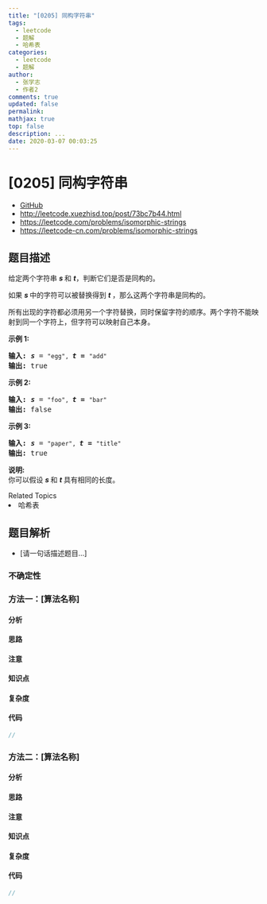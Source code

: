 ```yaml
---
title: "[0205] 同构字符串"
tags:
  - leetcode
  - 题解
  - 哈希表
categories:
  - leetcode
  - 题解
author:
  - 张学志
  - 作者2
comments: true
updated: false
permalink:
mathjax: true
top: false
description: ...
date: 2020-03-07 00:03:25
---
```



# [0205] 同构字符串
* [GitHub](https://github.com/algoboy101/LeetCodeCrowdsource/tree/master/_posts/QA/%5B0205%5D%20%E5%90%8C%E6%9E%84%E5%AD%97%E7%AC%A6%E4%B8%B2.md)
* http://leetcode.xuezhisd.top/post/73bc7b44.html
* https://leetcode.com/problems/isomorphic-strings
* https://leetcode-cn.com/problems/isomorphic-strings


## 题目描述

<p>给定两个字符串&nbsp;<em><strong>s&nbsp;</strong></em>和&nbsp;<strong><em>t</em></strong>，判断它们是否是同构的。</p>

<p>如果&nbsp;<em><strong>s&nbsp;</strong></em>中的字符可以被替换得到&nbsp;<strong><em>t&nbsp;</em></strong>，那么这两个字符串是同构的。</p>

<p>所有出现的字符都必须用另一个字符替换，同时保留字符的顺序。两个字符不能映射到同一个字符上，但字符可以映射自己本身。</p>

<p><strong>示例 1:</strong></p>

<pre><strong>输入:</strong> <strong><em>s</em></strong> = <code>&quot;egg&quot;, </code><strong><em>t = </em></strong><code>&quot;add&quot;</code>
<strong>输出:</strong> true
</pre>

<p><strong>示例 2:</strong></p>

<pre><strong>输入:</strong> <strong><em>s</em></strong> = <code>&quot;foo&quot;, </code><strong><em>t = </em></strong><code>&quot;bar&quot;</code>
<strong>输出:</strong> false</pre>

<p><strong>示例 3:</strong></p>

<pre><strong>输入:</strong> <strong><em>s</em></strong> = <code>&quot;paper&quot;, </code><strong><em>t = </em></strong><code>&quot;title&quot;</code>
<strong>输出:</strong> true</pre>

<p><strong>说明:</strong><br>
你可以假设&nbsp;<em><strong>s&nbsp;</strong></em>和 <strong><em>t </em></strong>具有相同的长度。</p>
<div><div>Related Topics</div><div><li>哈希表</li></div></div>


## 题目解析
* [请一句话描述题目...]

### 不确定性


### 方法一：[算法名称]

#### 分析

#### 思路

#### 注意

#### 知识点

#### 复杂度

#### 代码

```cpp
//
```


### 方法二：[算法名称]

#### 分析

#### 思路

#### 注意

#### 知识点

#### 复杂度

#### 代码

```cpp
//
```


